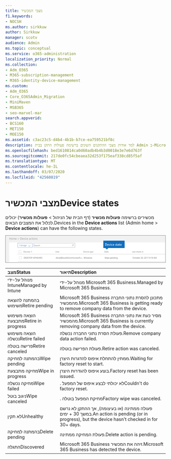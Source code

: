 ```yaml
---
title: מצבי המכשיר
f1.keywords:
- NOCSH
ms.author: sirkkuw
author: Sirkkuw
manager: scotv
audience: Admin
ms.topic: conceptual
ms.service: o365-administration
localization_priority: Normal
ms.collection:
- Adm_O365
- M365-subscription-management
- M365-identity-device-management
ms.custom:
- Adm_O365
- Core_O365Admin_Migration
- MiniMaven
- MSB365
- seo-marvel-mar
search.appverid:
- BCS160
- MET150
- MOE150
ms.assetid: c3ac23c5-d4b4-4b1b-b7ce-ea759521bf8c
description: למד אודות מצבי ההתקנים השונים ברשימה פעולות התקן בבית Admin ב-Microsoft 365 Business.
ms.openlocfilehash: bed1610814ca0d60adb4b4b3d0018e3e7e6d763f
ms.sourcegitcommit: 217de0fc54cbeaea32d253f175eaf338cd85f5af
ms.translationtype: MT
ms.contentlocale: he-IL
ms.lasthandoff: 03/07/2020
ms.locfileid: "42560819"
---
```

# <a name="device-states"></a><span data-ttu-id="601f2-103">מצבי המכשיר</span><span class="sxs-lookup"><span data-stu-id="601f2-103">Device states</span></span>

<span data-ttu-id="601f2-104">מכשירים ברשימה **פעולות מכשיר** (דף הבית של הניהול \> **פעולות מכשיר**) יכולים לכלול את המצבים הבאים.</span><span class="sxs-lookup"><span data-stu-id="601f2-104">Devices in the **Device actions** list (Admin home \> **Device actions**) can have the following states.</span></span>
  
![In the Device actions list, you can see the Devices states.](../media/a621c47e-45d9-4e1a-beb9-c03254d40c1d.png)
  
|<span data-ttu-id="601f2-106">**מצב**</span><span class="sxs-lookup"><span data-stu-id="601f2-106">**Status**</span></span>|<span data-ttu-id="601f2-107">**תיאור**</span><span class="sxs-lookup"><span data-stu-id="601f2-107">**Description**</span></span>|
|:-----|:-----|
|<span data-ttu-id="601f2-108">מנוהל על-ידי Intune</span><span class="sxs-lookup"><span data-stu-id="601f2-108">Managed by Intune</span></span>  <br/> |<span data-ttu-id="601f2-109">מנוהל על-ידי Microsoft 365 Business.</span><span class="sxs-lookup"><span data-stu-id="601f2-109">Managed by Microsoft 365 Business.</span></span>  <br/> |
|<span data-ttu-id="601f2-110">בהמתנה להוצאה משימוש</span><span class="sxs-lookup"><span data-stu-id="601f2-110">Retire pending</span></span>  <br/> |<span data-ttu-id="601f2-111">Microsoft 365 Business מתכונן להסרת נתוני החברה מהמכשיר.</span><span class="sxs-lookup"><span data-stu-id="601f2-111">Microsoft 365 Business is getting ready to remove company data from the device.</span></span>  <br/> |
|<span data-ttu-id="601f2-112">הוצאה משימוש מתבצעת</span><span class="sxs-lookup"><span data-stu-id="601f2-112">Retire in progress</span></span>  <br/> |<span data-ttu-id="601f2-113">Microsoft 365 Business מסיר כעת את נתוני החברה מהמכשיר.</span><span class="sxs-lookup"><span data-stu-id="601f2-113">Microsoft 365 Business is currently removing company data from the device.</span></span>  <br/> |
|<span data-ttu-id="601f2-114">הוצאה משימוש נכשלה</span><span class="sxs-lookup"><span data-stu-id="601f2-114">Retire failed</span></span>  <br/> | <span data-ttu-id="601f2-115">פעולת הסרת נתוני החברה נכשלה.</span><span class="sxs-lookup"><span data-stu-id="601f2-115">Remove company data action failed.</span></span>  <br/> |
|<span data-ttu-id="601f2-116">פרישה בוטלה</span><span class="sxs-lookup"><span data-stu-id="601f2-116">Retire canceled</span></span>  <br/> |<span data-ttu-id="601f2-117">פעולת הפרישה בוטלה.</span><span class="sxs-lookup"><span data-stu-id="601f2-117">Retire action was canceled.</span></span>  <br/> |
|<span data-ttu-id="601f2-118">בהמתנה למחיקה</span><span class="sxs-lookup"><span data-stu-id="601f2-118">Wipe pending</span></span>  <br/> |<span data-ttu-id="601f2-119">ממתין להתחלת איפוס להדגרות היצרן.</span><span class="sxs-lookup"><span data-stu-id="601f2-119">Waiting for factory reset to start.</span></span>  <br/> |
|<span data-ttu-id="601f2-120">מחיקה מתבצעת</span><span class="sxs-lookup"><span data-stu-id="601f2-120">Wipe in progress</span></span>  <br/> |<span data-ttu-id="601f2-121">בוצע איפוס להגדרות היצרן.</span><span class="sxs-lookup"><span data-stu-id="601f2-121">Factory reset has been issued.</span></span>  <br/> |
|<span data-ttu-id="601f2-122">מחיקה נכשלה</span><span class="sxs-lookup"><span data-stu-id="601f2-122">Wipe failed</span></span>  <br/> |<span data-ttu-id="601f2-123">. לא יכולתי לבצע איפוס של המפעל</span><span class="sxs-lookup"><span data-stu-id="601f2-123">Couldn't do factory reset.</span></span>  <br/> |
|<span data-ttu-id="601f2-124">ניגוב בוטל</span><span class="sxs-lookup"><span data-stu-id="601f2-124">Wipe canceled</span></span>  <br/> |<span data-ttu-id="601f2-125">. מחיקת המפעל בוטלה</span><span class="sxs-lookup"><span data-stu-id="601f2-125">Factory wipe was canceled.</span></span>  <br/> |
|<span data-ttu-id="601f2-126">לא תקין</span><span class="sxs-lookup"><span data-stu-id="601f2-126">Unhealthy</span></span>  <br/> |<span data-ttu-id="601f2-127">פעולה ממתינה (או בעיצומה), אך ההתקן לא נרשם במשך 30 + ימים.</span><span class="sxs-lookup"><span data-stu-id="601f2-127">An action is pending (or in progress), but the device hasn't checked in for 30+ days.</span></span>  <br/> |
|<span data-ttu-id="601f2-128">בהמתנה למחיקה</span><span class="sxs-lookup"><span data-stu-id="601f2-128">Delete pending</span></span>  <br/> |<span data-ttu-id="601f2-129">פעולת המחיקה ממתינה.</span><span class="sxs-lookup"><span data-stu-id="601f2-129">Delete action is pending.</span></span>  <br/> |
|<span data-ttu-id="601f2-130">התגלה</span><span class="sxs-lookup"><span data-stu-id="601f2-130">Discovered</span></span>  <br/> |<span data-ttu-id="601f2-131">Microsoft 365 Business זיהה את המכשיר.</span><span class="sxs-lookup"><span data-stu-id="601f2-131">Microsoft 365 Business has detected the device.</span></span>  <br/> |
   
